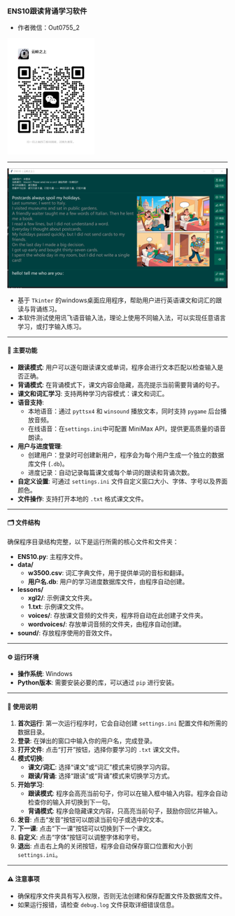 ### ENS10跟读背诵学习软件

* 作者微信：Out0755_2

<img src="img/wx.jpg" width="200" />

---
<img src="img/j1.png" width="800" />

* 基于 `Tkinter` 的windows桌面应用程序，帮助用户进行英语课文和词汇的跟读与背诵练习。
* 本软件测试使用讯飞语音输入法，理论上使用不同输入法，可以实现任意语言学习，或打字输入练习。

---

#### 📌 主要功能
* **跟读模式**: 用户可以逐句跟读课文或单词，程序会进行文本匹配以检查输入是否正确。
* **背诵模式**: 在背诵模式下，课文内容会隐藏，高亮提示当前需要背诵的句子。
* **课文和词汇学习**: 支持两种学习内容模式：课文和词汇。
* **语音支持**:
    * 本地语音：通过 `pyttsx4` 和 `winsound` 播放文本，同时支持 `pygame` 后台播放音频。
    * 在线语音：在`settings.ini`中可配置 MiniMax API，提供更高质量的语音朗读。
* **用户与进度管理**:
    * 创建用户：登录时可创建新用户，程序会为每个用户生成一个独立的数据库文件 (`.db`)。
    * 进度记录：自动记录每篇课文或每个单词的跟读和背诵次数。
* **自定义设置**: 可通过 `settings.ini` 文件自定义窗口大小、字体、字号以及界面颜色。
* **文件操作**: 支持打开本地的 `.txt` 格式课文文件。

---

#### 🗂️ 文件结构
确保程序目录结构完整，以下是运行所需的核心文件和文件夹：
* **ENS10.py**: 主程序文件。
* **data/**
    * **w3500.csv**: 词汇字典文件，用于提供单词的音标和翻译。
    * **用户名.db**: 用户的学习进度数据库文件，由程序自动创建。
* **lessons/**
    * **xgl2/**: 示例课文文件夹。
    * **1.txt**: 示例课文文件。
    * **voices/**: 存放课文音频的文件夹，程序将自动在此创建子文件夹。
    * **wordvoices/**: 存放单词音频的文件夹，由程序自动创建。
* **sound/**: 存放程序使用的音效文件。

---

#### ⚙️ 运行环境
* **操作系统**: Windows
* **Python版本**: 需要安装必要的库，可以通过 `pip` 进行安装。

---

#### 🚀 使用说明
1.  **首次运行**: 第一次运行程序时，它会自动创建 `settings.ini` 配置文件和所需的数据目录。
2.  **登录**: 在弹出的窗口中输入你的用户名，完成登录。
3.  **打开文件**: 点击“打开”按钮，选择你要学习的 `.txt` 课文文件。
4.  **模式切换**:
    * **课文/词汇**: 选择“课文”或“词汇”模式来切换学习内容。
    * **跟读/背诵**: 选择“跟读”或“背诵”模式来切换学习方式。
5.  **开始学习**:
    * **跟读模式**: 程序会高亮当前句子，你可以在输入框中输入内容。程序会自动检查你的输入并切换到下一句。
    * **背诵模式**: 程序会隐藏课文内容，只高亮当前句子，鼓励你回忆并输入。
6.  **发音**: 点击“发音”按钮可以朗读当前句子或选中的文本。
7.  **下一课**: 点击“下一课”按钮可以切换到下一个课文。
8.  **自定义**: 点击“字体”按钮可以调整字体和字号。
9.  **退出**: 点击右上角的关闭按钮，程序会自动保存窗口位置和大小到 `settings.ini`。

---

#### ⚠️ 注意事项
* 确保程序文件夹具有写入权限，否则无法创建和保存配置文件及数据库文件。
* 如果运行报错，请检查 `debug.log` 文件获取详细错误信息。